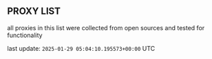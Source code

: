 ## PROXY LIST

all proxies in this list were collected from open sources and tested for functionality

last update: `2025-01-29 05:04:10.195573+00:00` UTC